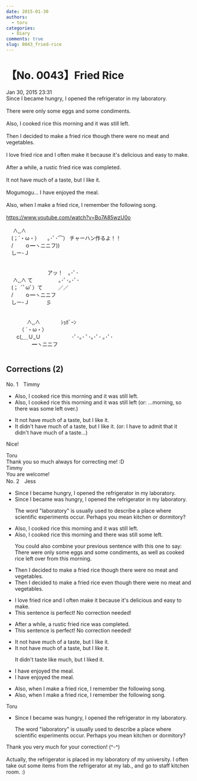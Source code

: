 ```yaml
---
date: 2015-01-30
authors:
  - toru
categories:
  - Diary
comments: true
slug: 0043_fried-rice
---
```


# 【No. 0043】Fried Rice
<div class="date">Jan 30, 2015 23:31</div>
<div id="post"><div id="body_show_ori">
Since I became hungry, I opened the refrigerator in my laboratory. <br/><br/>There were only some eggs and some condiments.<br/><br/>Also, I cooked rice this morning and it was still left.<br/><br/>Then I decided to make a fried rice though there were no meat and vegetables.<br/><br/>I love fried rice and I often make it because it's delicious and easy to make.<br/><br/>After a while, a rustic fried rice was completed. <br/><br/>It not have much of a taste, but I like it.<br/><br/>Mogumogu... I have enjoyed the meal.<br/><br/>Also, when I make a fried rice, I remember the following song.<br/><br/><a href="https://www.youtube.com/watch?v=Bo7A85wzU0o" target="_blank">https://www.youtube.com/watch?v=Bo7A85wzU0o</a><br/><br/>　 ∧,,∧<br/>　(；`・ω・）　　｡･ﾟ･⌒） チャーハン作るよ！！<br/>　/　　 ｏ━ヽニニフ))<br/>　しー-Ｊ<br/><br/><br/>　　　　　　　　アッ！　｡･ﾟ･<br/>　 ∧,,∧ て　　　　　｡･ﾟ･｡･ﾟ･<br/>　(； ´ﾟωﾟ）て　　　／／<br/>　/　　 ｏ━ヽニニフ<br/>　しー-Ｊ　　 　彡<br/><br/><br/>　　　　∧,,∧　　　　ｼｮﾎﾞｰﾝ<br/>　　　（ ´・ω・）<br/>　　c(,＿Ｕ_Ｕ　　　　　　･ﾟ･｡･ ﾟ･｡･ﾟ･ ｡･ﾟ･<br/>　　　　　━ヽニニフ<br/><br/>
</div></div>

<!-- more -->


## Corrections (2)
<div id="block"><div class="first_name"> No. 1　<span class="just_name">Timmy</span></div><div id="block2">
<ul class="correction_field">
<li class="incorrect">Also, I cooked rice this morning and it was still left.</li>
<li class="corrected correct">
Also, I cooked rice this morning and it was still left (or: ...morning, so there was some left over.)
</li>
</ul>
<ul class="correction_field">
<li class="incorrect">It not have much of a taste, but I like it.</li>
<li class="corrected correct">
It <span class="f_blue">didn't</span> have much of a taste, but I like it. (or: I have to admit that it didn't have much of a taste...)
</li>
</ul>
<p class="comment_small">
 Nice!
</p>

</div><div class="name"><span class="just_name">Toru</span><br>
Thank you so much always for correcting me! :D
</div>
<div class="name"><span class="just_name">Timmy</span><br>
You are welcome!
</div>
</div>
<div id="block"><div class="first_name"> No. 2　<span class="just_name">Jess</span></div><div id="block2">
<ul class="correction_field">
<li class="incorrect">Since I became hungry, I opened the refrigerator in my laboratory.</li>
<li class="corrected correct">
Since I <span class="sline">became</span> was hungry, I opened the refrigerator in my <span class="f_red">laboratory</span>.
<p class="correction_comment">The word "laboratory" is usually used to describe a place where scientific experiments occur. Perhaps you mean kitchen or dormitory?</p>
</li>
</ul>
<ul class="correction_field">
<li class="incorrect">Also, I cooked rice this morning and it was still left.</li>
<li class="corrected correct">
Also, I cooked rice this morning and there was still some left.
<p class="correction_comment">You could also combine your previous sentence with this one to say: There were only some eggs and some condiments, as well as cooked rice left over from this morning.</p>
</li>
</ul>
<ul class="correction_field">
<li class="incorrect">Then I decided to make a fried rice though there were no meat and vegetables.</li>
<li class="corrected correct">
Then I decided to make <span class="sline">a</span> fried rice <span class="f_red">even</span> though there were no meat and vegetables.
</li>
</ul>
<ul class="correction_field">
<li class="incorrect">I love fried rice and I often make it because it's delicious and easy to make.</li>
<li class="corrected perfect">This sentence is perfect! No correction needed!</li>
</ul>
<ul class="correction_field">
<li class="incorrect">After a while, a rustic fried rice was completed.</li>
<li class="corrected perfect">This sentence is perfect! No correction needed!</li>
</ul>
<ul class="correction_field">
<li class="incorrect">It not have much of a taste, but I like it.</li>
<li class="corrected correct">
It not have much of a taste, but I <span class="f_red">like</span> it.
<p class="correction_comment">It didn't taste like much, but I liked it.</p>
</li>
</ul>
<ul class="correction_field">
<li class="incorrect">I have enjoyed the meal.</li>
<li class="corrected correct">
I <span class="sline">have</span> enjoyed the meal.
</li>
</ul>
<ul class="correction_field">
<li class="incorrect">Also, when I make a fried rice, I remember the following song.</li>
<li class="corrected correct">
Also, when I make<span class="sline"> a</span> fried rice, I remember the following song.
</li>
</ul>
</div><div class="name"><span class="just_name">Toru</span><br><div class="quote_field"><ul class="correction_field">
<li class="corrected correct">
Since I <span class="sline">became</span> was hungry, I opened the refrigerator in my <span class="f_red">laboratory</span>.
<p class="correction_comment">
The word "laboratory" is usually used to describe a place where scientific experiments occur. Perhaps you mean kitchen or dormitory?
</p>
</li>
</ul></div>
Thank you very much for your correction! (^-^)<br/><br/>Actually, the refrigerator is placed in my laboratory of my university. I often take out some items from the refrigerator at my lab., and go to staff kitchen room. :)
</div>
</div>
